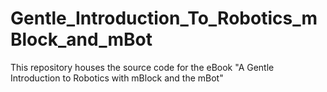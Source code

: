 # Gentle_Introduction_To_Robotics_mBlock_and_mBot
This repository houses the source code for the eBook "A Gentle Introduction to Robotics with mBlock and the mBot"
